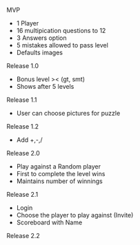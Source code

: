MVP
- 1 Player
- 16 multipication questions to 12
- 3 Answers option
- 5 mistakes allowed to pass level
- Defaults images

Release 1.0
- Bonus level >< (gt, smt)
- Shows after 5 levels
  
Release 1.1
- User can choose pictures for puzzle
  
Release 1.2
- Add +,-,/
  
Release 2.0
- Play against a Random player
- First to complete the level wins
- Maintains number of winnings
  
Release 2.1
- Login
- Choose the player to play against (Invite)
- Scoreboard with Name
  
Release 2.2
  
